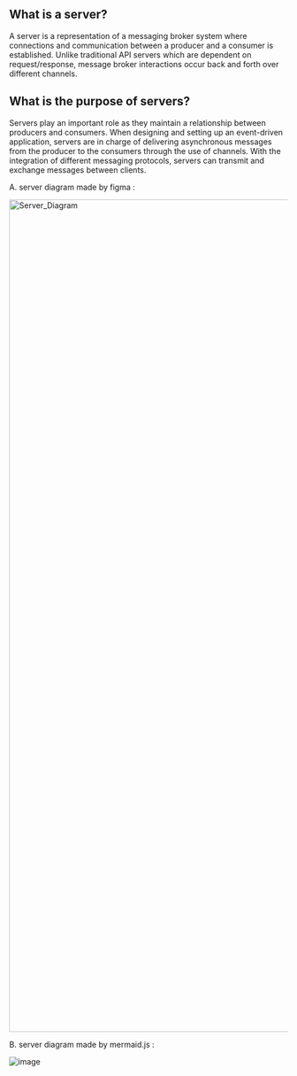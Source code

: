 
## What is a server?
A server is a representation of a messaging broker system where connections and communication between a producer and a consumer is established. Unlike traditional API servers which are dependent on request/response, message broker interactions occur back and forth over different channels.

## What is the purpose of servers?
Servers play an important role as they maintain a relationship between producers and consumers. When designing and setting up an event-driven application, servers are in charge of delivering asynchronous messages from the producer to the consumers through the use of channels. With the integration of different messaging protocols, servers can transmit and exchange messages between clients.

A. server diagram made by figma :

<img width="1504" alt="Server_Diagram" src="https://user-images.githubusercontent.com/66913810/174148274-1299dc70-ef12-4f30-b3ed-01c260a8f697.png">

B. server diagram made by mermaid.js :

![image](https://user-images.githubusercontent.com/66913810/176436057-c045b082-7381-4bf1-9c28-96ee3df4707a.png)

